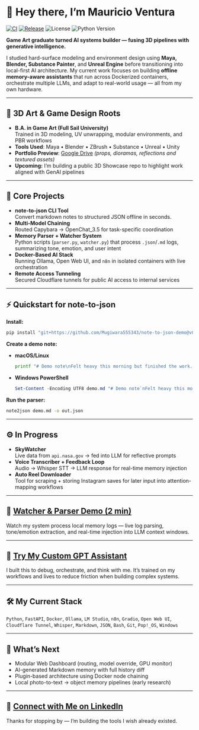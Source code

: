 # 👋 Hey there, I’m Mauricio Ventura

[![CI](https://img.shields.io/github/actions/workflow/status/Mugiwara555343/note-to-json-demo/python-ci.yml?branch=main)](#)
[![Release](https://img.shields.io/github/v/tag/Mugiwara555343/note-to-json-demo)](#)
![License](https://img.shields.io/github/license/Mugiwara555343/note-to-json-demo)
![Python Version](https://img.shields.io/badge/python-3.10%2B-blue)

**Game Art graduate turned AI systems builder — fusing 3D pipelines with generative intelligence.**

I studied hard-surface modeling and environment design using **Maya, Blender, Substance Painter**, and **Unreal Engine** before transitioning into local-first AI architecture. My current work focuses on building **offline memory-aware assistants** that run across Dockerized containers, orchestrate multiple LLMs, and adapt to real-world usage — all from my own hardware.

---

## 🎨 3D Art & Game Design Roots

- **B.A. in Game Art (Full Sail University)**  
  Trained in 3D modeling, UV unwrapping, modular environments, and PBR workflows  
- **Tools Used**: Maya • Blender • ZBrush • Substance • Unreal • Unity  
- **Portfolio Preview**: [Google Drive](https://drive.google.com/drive/folders/1dkPJfTs0yhIqHl96e7kushHLTKjZIwOc) *(props, dioramas, reflections and textured assets)*  
- **Upcoming:** I’m building a public 3D Showcase repo to highlight work aligned with GenAI pipelines

---

## 🧩 Core Projects

- **note-to-json CLI Tool**  
  Convert markdown notes to structured JSON offline in seconds.
- **Multi-Model Chaining**  
  Routed Capybara → OpenChat_3.5 for task-specific coordination  
- **Memory Parser + Watcher System**  
  Python scripts (`parser.py`, `watcher.py`) that process `.json`/`.md` logs, summarizing tone, emotion, and user intent  
- **Docker-Based AI Stack**  
  Running Ollama, Open Web UI, and `n8n` in isolated containers with live orchestration  
- **Remote Access Tunneling**  
  Secured Cloudflare tunnels for public AI access to internal services

---

## ⚡ Quickstart for note-to-json

**Install:**  
```bash
pip install "git+https://github.com/Mugiwara555343/note-to-json-demo@v0.1.1"
```

**Create a demo note:**  
- **macOS/Linux**  
  ```bash
  printf "# Demo note\nFelt heavy this morning but finished the work." > demo.md
  ```
- **Windows PowerShell**  
  ```powershell
  Set-Content -Encoding UTF8 demo.md "# Demo note`nFelt heavy this morning but finished the work."
  ```

**Run the parser:**  
```bash
note2json demo.md -o out.json
```

---

## ⚙️ In Progress

- **SkyWatcher**  
  Live data from `api.nasa.gov` → fed into LLM for reflective prompts  
- **Voice Transcriber + Feedback Loop**  
  Audio → Whisper STT → LLM response for real-time memory injection  
- **Auto Reel Downloader**  
  Tool for scraping + storing Instagram saves for later input into attention-mapping workflows

---

## 🎥 [Watcher & Parser Demo (2 min)](https://www.youtube.com/watch?v=XArldnlAzNk&list=PLJZZVgAZEPgRKOkU9iObWylXccGp8RQKH&index=1)

Watch my system process local memory logs — live log parsing, tone/emotion extraction, and real-time injection into LLM context windows.

---

## 🤖 [Try My Custom GPT Assistant](https://chatgpt.com/g/g-686d56d1a8048191bd32fdb5704d2eb4-memoryarchitect-gpt)

I built this to debug, orchestrate, and think with me. It’s trained on my workflows and lives to reduce friction when building complex systems.

---

## 🛠️ My Current Stack

`Python`, `FastAPI`, `Docker`, `Ollama`, `LM Studio`, `n8n`, `Gradio`, `Open Web UI`, `Cloudflare Tunnel`, `Whisper`, `Markdown`, `JSON`, `Bash`, `Git`, `Pop!_OS`, `Windows`

---

## 🌱 What’s Next

- Modular Web Dashboard (routing, model override, GPU monitor)
- AI-generated Markdown memory with full history diff
- Plugin-based architecture using Docker node chaining
- Local photo-to-text → object memory pipelines (early research)

---

## 🪪 [Connect with Me on LinkedIn](https://www.linkedin.com/in/mauricio-ventura-52a14425a/)

Thanks for stopping by — I’m building the tools I wish already existed.  
